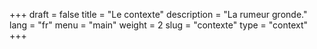 +++
draft = false
title = "Le contexte"
description = "La rumeur gronde."
lang = "fr"
menu = "main"
weight = 2
slug = "contexte"
type = "context"
+++
